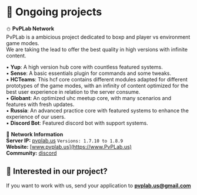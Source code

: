 # 🎃 Ongoing projects  
  
⛄ **PvPLab Network**  
PvPLab is a ambicious project dedicated to boxp and player vs environment game modes.  
We are taking the lead to offer the best quality in high versions with infinite content.  

▪︎ **Yup**: A high version hub core with countless featured systems.  
▪︎ **Sense**: A basic essentials plugin for commands and some tweaks.   
▪︎ **HCTeams**: This hcf core contains different modules adapted for different prototypes of the game modes, with an infinity of content optimized for the best user experience in relation to the server consume.   
▪︎ **Globant**: An optimized uhc meetup core, with many scenarios and features with fresh updates.   
▪︎ **Russia**: An advanced practice core with featured systems to enhance the experience of our users.   
▪︎ **Discord Bot**: Featured discord bot with support systems.  

📑 **Network Information**  
**Server IP:** [pvplab.us](https://namemc.com/search?q=PvPLab.us) `Versions: 1.7.10 to 1.8.9`  
**Website:** [www.pvplab.us](https://www.PvPLab.us)   
**Community:** [discord](https://discord.gg/hcfaction)   

## **💼 Interested in our project?**  
If you want to work with us, send your application to **pvplab.us@gmail.com**
